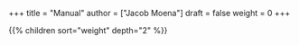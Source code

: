 +++
title = "Manual"
author = ["Jacob Moena"]
draft = false
weight = 0
+++

{{% children sort="weight" depth="2" %}}
